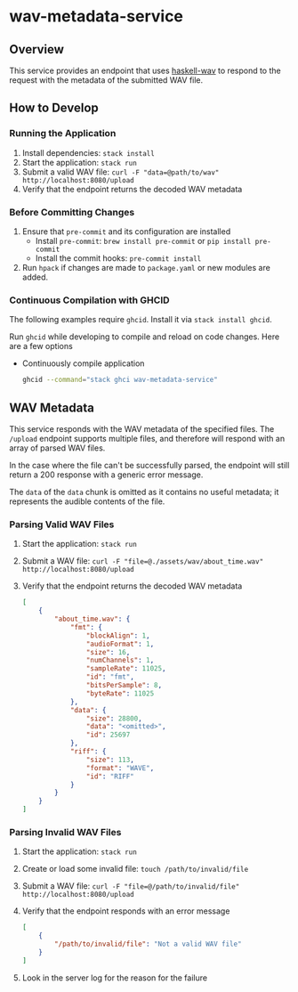 # wav-metadata-service

## Overview

This service provides an endpoint that uses [haskell-wav](https://github.com/michaelheyman/haskell-wav) to respond to the request with the metadata of the submitted WAV file.

## How to Develop

### Running the Application

1. Install dependencies: `stack install`
2. Start the application: `stack run`
3. Submit a valid WAV file: `curl -F "data=@path/to/wav" http://localhost:8080/upload`
4. Verify that the endpoint returns the decoded WAV metadata

### Before Committing Changes

1. Ensure that `pre-commit` and its configuration are installed
    * Install `pre-commit`: `brew install pre-commit` or `pip install pre-commit`
    * Install the commit hooks: `pre-commit install`
1. Run `hpack` if changes are made to `package.yaml` or new modules are added.

### Continuous Compilation with GHCID

The following examples require `ghcid`. Install it via `stack install ghcid`.

Run `ghcid` while developing to compile and reload on code changes. Here are a few options

* Continuously compile application

    ```bash
    ghcid --command="stack ghci wav-metadata-service"
    ```

## WAV Metadata

This service responds with the WAV metadata of the specified files.
The `/upload` endpoint supports multiple files, and therefore will respond with an array of parsed WAV files.

In the case where the file can't be successfully parsed, the endpoint will still return a 200 response with a generic error message.

The `data` of the `data` chunk is omitted as it contains no useful metadata; it represents the audible contents of the file.

### Parsing Valid WAV Files

1. Start the application: `stack run`
2. Submit a WAV file: `curl -F "file=@./assets/wav/about_time.wav" http://localhost:8080/upload`
3. Verify that the endpoint returns the decoded WAV metadata

    ```json
    [
        {
            "about_time.wav": {
                "fmt": {
                    "blockAlign": 1,
                    "audioFormat": 1,
                    "size": 16,
                    "numChannels": 1,
                    "sampleRate": 11025,
                    "id": "fmt",
                    "bitsPerSample": 8,
                    "byteRate": 11025
                },
                "data": {
                    "size": 28800,
                    "data": "<omitted>",
                    "id": 25697
                },
                "riff": {
                    "size": 113,
                    "format": "WAVE",
                    "id": "RIFF"
                }
            }
        }
    ]
    ```

### Parsing Invalid WAV Files

1. Start the application: `stack run`
2. Create or load some invalid file: `touch /path/to/invalid/file`
3. Submit a WAV file: `curl -F "file=@/path/to/invalid/file" http://localhost:8080/upload`
4. Verify that the endpoint responds with an error message

    ```json
    [
        {
            "/path/to/invalid/file": "Not a valid WAV file"
        }
    ]
    ```

5. Look in the server log for the reason for the failure
